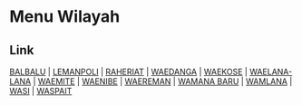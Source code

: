 # Menu Wilayah

## Link

[BALBALU](https://github.com/gigit-pemilu/pemilu-2024-81-maluku/tree/main/pilpres/hitung-suara/sub/81-maluku/sub/04-buru/sub/13-fena-leisela/sub/2002-balbalu)
 | 
[LEMANPOLI](https://github.com/gigit-pemilu/pemilu-2024-81-maluku/tree/main/pilpres/hitung-suara/sub/81-maluku/sub/04-buru/sub/13-fena-leisela/sub/2005-lemanpoli)
 | 
[RAHERIAT](https://github.com/gigit-pemilu/pemilu-2024-81-maluku/tree/main/pilpres/hitung-suara/sub/81-maluku/sub/04-buru/sub/13-fena-leisela/sub/2012-raheriat)
 | 
[WAEDANGA](https://github.com/gigit-pemilu/pemilu-2024-81-maluku/tree/main/pilpres/hitung-suara/sub/81-maluku/sub/04-buru/sub/13-fena-leisela/sub/2004-waedanga)
 | 
[WAEKOSE](https://github.com/gigit-pemilu/pemilu-2024-81-maluku/tree/main/pilpres/hitung-suara/sub/81-maluku/sub/04-buru/sub/13-fena-leisela/sub/2010-waekose)
 | 
[WAELANA-LANA](https://github.com/gigit-pemilu/pemilu-2024-81-maluku/tree/main/pilpres/hitung-suara/sub/81-maluku/sub/04-buru/sub/13-fena-leisela/sub/2006-waelana-lana)
 | 
[WAEMITE](https://github.com/gigit-pemilu/pemilu-2024-81-maluku/tree/main/pilpres/hitung-suara/sub/81-maluku/sub/04-buru/sub/13-fena-leisela/sub/2008-waemite)
 | 
[WAENIBE](https://github.com/gigit-pemilu/pemilu-2024-81-maluku/tree/main/pilpres/hitung-suara/sub/81-maluku/sub/04-buru/sub/13-fena-leisela/sub/2013-waenibe)
 | 
[WAEREMAN](https://github.com/gigit-pemilu/pemilu-2024-81-maluku/tree/main/pilpres/hitung-suara/sub/81-maluku/sub/04-buru/sub/13-fena-leisela/sub/2007-waereman)
 | 
[WAMANA BARU](https://github.com/gigit-pemilu/pemilu-2024-81-maluku/tree/main/pilpres/hitung-suara/sub/81-maluku/sub/04-buru/sub/13-fena-leisela/sub/2011-wamana-baru)
 | 
[WAMLANA](https://github.com/gigit-pemilu/pemilu-2024-81-maluku/tree/main/pilpres/hitung-suara/sub/81-maluku/sub/04-buru/sub/13-fena-leisela/sub/2001-wamlana)
 | 
[WASI](https://github.com/gigit-pemilu/pemilu-2024-81-maluku/tree/main/pilpres/hitung-suara/sub/81-maluku/sub/04-buru/sub/13-fena-leisela/sub/2009-wasi)
 | 
[WASPAIT](https://github.com/gigit-pemilu/pemilu-2024-81-maluku/tree/main/pilpres/hitung-suara/sub/81-maluku/sub/04-buru/sub/13-fena-leisela/sub/2003-waspait)

